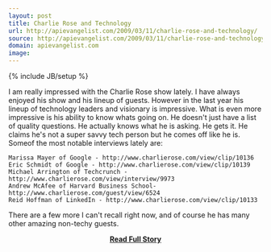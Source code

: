 ```yaml
---
layout: post
title: Charlie Rose and Technology
url: http://apievangelist.com/2009/03/11/charlie-rose-and-technology/
source: http://apievangelist.com/2009/03/11/charlie-rose-and-technology/
domain: apievangelist.com
image: 
---
```

{% include JB/setup %}<p>I am really impressed with the Charlie Rose show lately. I have always enjoyed his show and his lineup of guests.
However in the last year his lineup of technology leaders and visionary is impressive.
What is even more impressive is his ability to know whats going on. He doesn't just have a list of quality questions. He actually knows what he is asking. He gets it.
He claims he's not a super savvy tech person but he comes off like he is. Someof the most notable interviews lately are:

	Marissa Mayer of Google - http://www.charlierose.com/view/clip/10136
	Eric Schmidt of Google - http://www.charlierose.com/view/clip/10139
	Michael Arrington of Techcrunch - http://www.charlierose.com/view/interview/9973
	Andrew McAfee of Harvard Business School- http://www.charlierose.com/guest/view/6524
	Reid Hoffman of LinkedIn - http://www.charlierose.com/view/clip/10133

There are a few more I can't recall right now, and of course he has many other amazing non-techy guests.</p>
<center><p><a href="http://apievangelist.com/2009/03/11/charlie-rose-and-technology/" style='padding:25px; font-sze:18px; font-weight: bold;'>Read Full Story</a></p></center>
